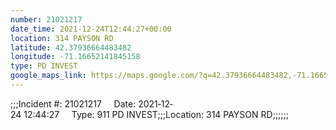 ```yaml
---
number: 21021217
date_time: 2021-12-24T12:44:27+00:00
location: 314 PAYSON RD
latitude: 42.37936664483482
longitude: -71.16652141845158
type: PD INVEST
google_maps_link: https://maps.google.com/?q=42.37936664483482,-71.16652141845158
---
```


;;;Incident #: 21021217     Date: 2021‐12‐24 12:44:27     Type: 911 PD INVEST;;;Location: 314 PAYSON RD;;;;;;
